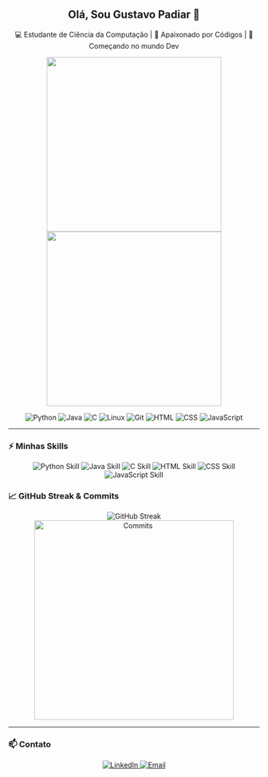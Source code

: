 <h2 align="center">Olá, Sou Gustavo Padiar 👋</h2>
<p align="center">💻 Estudante de Ciência da Computação | 🐧 Apaixonado por Códigos | 🚀 Começando no mundo Dev</p>

<p align="center">
  <img src="https://github-readme-stats.vercel.app/api?username=Padiar&show_icons=true&theme=radical" width="350">
  <img src="https://github-readme-stats.vercel.app/api/top-langs/?username=Padiar&show_icons=true&layout=compact&theme=radical" width="350">
</p>

<p align="center">
  <img src="https://img.shields.io/badge/Python-3776AB?style=for-the-badge&logo=python&logoColor=white" alt="Python">
  <img src="https://img.shields.io/badge/Java-007396?style=for-the-badge&logo=java&logoColor=white" alt="Java">
  <img src="https://img.shields.io/badge/-C-00599C?style=for-the-badge&logo=c&logoColor=white" alt="C">
  <img src="https://img.shields.io/badge/Linux-FCC624?style=for-the-badge&logo=linux&logoColor=black" alt="Linux">
  <img src="https://img.shields.io/badge/Git-F05032?style=for-the-badge&logo=git&logoColor=white" alt="Git">
  <img src="https://img.shields.io/badge/HTML-E34F26?style=for-the-badge&logo=html5&logoColor=white" alt="HTML">
  <img src="https://img.shields.io/badge/CSS-1572B6?style=for-the-badge&logo=css3&logoColor=white" alt="CSS">
  <img src="https://img.shields.io/badge/JavaScript-F7DF1E?style=for-the-badge&logo=javascript&logoColor=black" alt="JavaScript">
</p>

---

### ⚡ Minhas Skills
<p align="center">
  <img src="https://img.shields.io/badge/Python-80%25-3776AB?style=for-the-badge&logo=python&logoColor=white" alt="Python Skill">
  <img src="https://img.shields.io/badge/Java-70%25-007396?style=for-the-badge&logo=java&logoColor=white" alt="Java Skill">
  <img src="https://img.shields.io/badge/C-60%25-00599C?style=for-the-badge&logo=c&logoColor=white" alt="C Skill">
  <img src="https://img.shields.io/badge/HTML-80%25-E34F26?style=for-the-badge&logo=html5&logoColor=white" alt="HTML Skill">
  <img src="https://img.shields.io/badge/CSS-70%25-1572B6?style=for-the-badge&logo=css3&logoColor=white" alt="CSS Skill">
  <img src="https://img.shields.io/badge/JavaScript-65%25-F7DF1E?style=for-the-badge&logo=javascript&logoColor=black" alt="JavaScript Skill">
</p>


### 📈 GitHub Streak & Commits
<p align="center">
  <img src="https://github-readme-streak-stats.herokuapp.com/?user=Padiar&theme=radical" alt="GitHub Streak">
  <img src="https://github-readme-stats.vercel.app/api?username=Padiar&show_icons=true&theme=radical" alt="Commits" width="400">
</p>

---

### 📫 Contato
<p align="center">
  <a href="https://www.linkedin.com/in/gustavo-effgen-padiar-pereira-b2628a237/" target="_blank">
    <img src="https://img.shields.io/badge/LinkedIn-0A66C2?style=for-the-badge&logo=linkedin&logoColor=white" alt="LinkedIn">
  </a>
  <a href="mailto:guga.padiar@gmail.com">
    <img src="https://img.shields.io/badge/Email-D14836?style=for-the-badge&logo=gmail&logoColor=white" alt="Email">
  </a>
</p>
